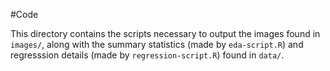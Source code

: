 #Code

This directory contains the scripts necessary to output the images found in `images/`, along with the summary statistics (made by `eda-script.R`) and regresssion details (made by `regression-script.R`) found in `data/`.
